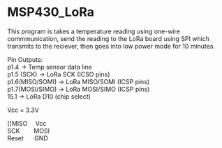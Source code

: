 # MSP430_LoRa
This program is takes a temperature reading using one-wire commmunication, 
send the reading to the LoRa board using SPI which transmits to the reciever, 
then goes into low power mode for 10 minutes.

Pin Outputs:<br />
p1.4            -> Temp sensor data line<br />
p1.5 (SCK)      -> LoRa SCK (ICSO pins)<br />
p1.6(MISO/SOMI) -> LoRa MISO/SOMI (ICSP pins)<br />
p1.7(MOSI/SIMO) -> LoRa MOSI/SIMO (ICSP pins)<br />
15.1            -> LoRa D10 (chip select)<br />

Vcc = 3.3V

[]MISO		&emsp;Vcc<br />
SCK       &emsp;&emsp;MOSI<br />
Reset     &ensp;&emsp;GND<br />
